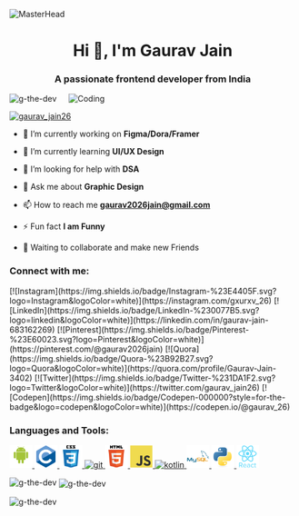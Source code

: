 ![MasterHead](https://1.bp.blogspot.com/-7A4WynwLsMw/XbBpCXG8fHI/AAAAAAAAMt4/uOa1bpLskYgrwGbllhSu2SDj_Mig8SXJQCLcBGAsYHQ/s1600/2000_600px.gif)
<h1 align="center">Hi 👋, I'm Gaurav Jain</h1>
<h3 align="center">A passionate frontend developer from India</h3>
<img align="right" alt="Coding" width="400" src="https://camo.githubusercontent.com/5ddf73ad3a205111cf8c686f687fc216c2946a75005718c8da5b837ad9de78c9/68747470733a2f2f7468756d62732e6766796361742e636f6d2f4576696c4e657874446576696c666973682d736d616c6c2e676966">

<p align="left"> <img src="https://komarev.com/ghpvc/?username=g-the-dev&label=Profile%20views&color=0e75b6&style=flat" alt="g-the-dev" /> </p>

<p align="left"> <a href="https://twitter.com/gaurav_jain26" target="blank"><img src="https://img.shields.io/twitter/follow/gaurav_jain26?logo=twitter&style=for-the-badge" alt="gaurav_jain26" /></a> </p>

- 🔭 I’m currently working on **Figma/Dora/Framer**

- 🌱 I’m currently learning **UI/UX Design**

- 🤝 I’m looking for help with **DSA**

- 💬 Ask me about **Graphic Design**

- 📫 How to reach me **gaurav2026jain@gmail.com**

- ⚡ Fun fact **I am Funny**

- 👯 Waiting to collaborate and make new Friends

<h3 align="left">Connect with me:</h3>
[![Instagram](https://img.shields.io/badge/Instagram-%23E4405F.svg?logo=Instagram&logoColor=white)](https://instagram.com/gxurxv_26) [![LinkedIn](https://img.shields.io/badge/LinkedIn-%230077B5.svg?logo=linkedin&logoColor=white)](https://linkedin.com/in/gaurav-jain-683162269) [![Pinterest](https://img.shields.io/badge/Pinterest-%23E60023.svg?logo=Pinterest&logoColor=white)](https://pinterest.com/@gaurav2026jain) [![Quora](https://img.shields.io/badge/Quora-%23B92B27.svg?logo=Quora&logoColor=white)](https://quora.com/profile/Gaurav-Jain-3402) [![Twitter](https://img.shields.io/badge/Twitter-%231DA1F2.svg?logo=Twitter&logoColor=white)](https://twitter.com/gaurav_jain26) [![Codepen](https://img.shields.io/badge/Codepen-000000?style=for-the-badge&logo=codepen&logoColor=white)](https://codepen.io/@gaurav_26) 

<h3 align="left">Languages and Tools:</h3>
<p align="left"> <a href="https://developer.android.com" target="_blank" rel="noreferrer"> <img src="https://raw.githubusercontent.com/devicons/devicon/master/icons/android/android-original-wordmark.svg" alt="android" width="40" height="40"/> </a> <a href="https://www.cprogramming.com/" target="_blank" rel="noreferrer"> <img src="https://raw.githubusercontent.com/devicons/devicon/master/icons/c/c-original.svg" alt="c" width="40" height="40"/> </a> <a href="https://www.w3schools.com/css/" target="_blank" rel="noreferrer"> <img src="https://raw.githubusercontent.com/devicons/devicon/master/icons/css3/css3-original-wordmark.svg" alt="css3" width="40" height="40"/> </a> <a href="https://git-scm.com/" target="_blank" rel="noreferrer"> <img src="https://www.vectorlogo.zone/logos/git-scm/git-scm-icon.svg" alt="git" width="40" height="40"/> </a> <a href="https://www.w3.org/html/" target="_blank" rel="noreferrer"> <img src="https://raw.githubusercontent.com/devicons/devicon/master/icons/html5/html5-original-wordmark.svg" alt="html5" width="40" height="40"/> </a> <a href="https://developer.mozilla.org/en-US/docs/Web/JavaScript" target="_blank" rel="noreferrer"> <img src="https://raw.githubusercontent.com/devicons/devicon/master/icons/javascript/javascript-original.svg" alt="javascript" width="40" height="40"/> </a> <a href="https://kotlinlang.org" target="_blank" rel="noreferrer"> <img src="https://www.vectorlogo.zone/logos/kotlinlang/kotlinlang-icon.svg" alt="kotlin" width="40" height="40"/> </a> <a href="https://www.mysql.com/" target="_blank" rel="noreferrer"> <img src="https://raw.githubusercontent.com/devicons/devicon/master/icons/mysql/mysql-original-wordmark.svg" alt="mysql" width="40" height="40"/> </a> <a href="https://www.python.org" target="_blank" rel="noreferrer"> <img src="https://raw.githubusercontent.com/devicons/devicon/master/icons/python/python-original.svg" alt="python" width="40" height="40"/> </a> <a href="https://reactjs.org/" target="_blank" rel="noreferrer"> <img src="https://raw.githubusercontent.com/devicons/devicon/master/icons/react/react-original-wordmark.svg" alt="react" width="40" height="40"/> </a> </p>

<p><img align="left" src="https://github-readme-stats.vercel.app/api/top-langs?username=g-the-dev&show_icons=true&locale=en&layout=compact" alt="g-the-dev" /></p>

<p>&nbsp;<img align="center" src="https://github-readme-stats.vercel.app/api?username=g-the-dev&show_icons=true&locale=en" alt="g-the-dev" /></p>

<p><img align="center" src="https://github-readme-streak-stats.herokuapp.com/?user=g-the-dev&" alt="g-the-dev" /></p>
